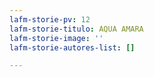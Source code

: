 ```yaml
---
lafm-storie-pv: 12
lafm-storie-titulo: AQUA AMARA
lafm-storie-image: ''
lafm-storie-autores-list: []

---
```

